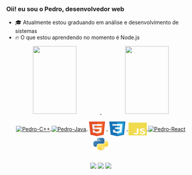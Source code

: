 ### Oii! eu sou o Pedro, desenvolvedor web

- 🎓 Atualmente estou graduando em análise e desenvolvimento de sistemas
- 🔥  O que estou aprendendo no momento é Node.js 

<div align="center">
  
  <a href="https://github.com/pedroliveirahm">
  <img height="180em" width="48%" src="https://github-readme-stats.vercel.app/api?username=pedroliveirahm&show_icons=true&theme=radical&include_all_commits=true&count_private=true"/>
  <img height="180em" width="48%" src="https://github-readme-stats.vercel.app/api/top-langs/?username=pedroliveirahm&layout=compact&langs_count=7&theme=radical"/>

</div>
    
</div>

<div style="display: inline_block" align="center"><br>

  <img align="center" alt="Pedro-C++" height="40" width="50" src="https://cdn.jsdelivr.net/gh/devicons/devicon/icons/cplusplus/cplusplus-original.svg">
  <img align="center" alt="Pedro-Java" height="40" width="50" src="https://cdn.jsdelivr.net/gh/devicons/devicon/icons/java/java-original-wordmark.svg">
  <img align="center" alt="Pedro-HTML" height="40" width="50" src="https://raw.githubusercontent.com/devicons/devicon/master/icons/html5/html5-original.svg">
  <img align="center" alt="Pedro-CSS" height="40" width="50" src="https://raw.githubusercontent.com/devicons/devicon/master/icons/css3/css3-original.svg">
  <img align="center" alt="Pedro-Js" height="35" width="50" src="https://raw.githubusercontent.com/devicons/devicon/master/icons/javascript/javascript-plain.svg">
  <img align="center" alt="Pedro-React" height="40" width="50" src="https://cdn.jsdelivr.net/gh/devicons/devicon/icons/react/react-original-wordmark.svg">
  <img align="center" alt="Pedro-Python" height="40" width="50" src="https://raw.githubusercontent.com/devicons/devicon/master/icons/python/python-original.svg">
                 
</div>
    
##

<div align="center">
  
  <a href="https://instagram.com/pedroliveirahm" target="_blank"><img src="https://img.shields.io/badge/-Instagram-%23E4405F?style=for-the-badge&logo=instagram&logoColor=white" target="_blank"></a>
  <a href = "https://abre.ai/pedroliveira"><img src="https://img.shields.io/badge/WhatsApp-25D366?style=for-the-badge&logo=whatsapp&logoColor=white" target="_blank"></a>
  <a href="https://www.linkedin.com/in/pedro-h-oliveira-938502235/" target="_blank"><img src="https://img.shields.io/badge/-LinkedIn-%230077B5?style=for-the-badge&logo=linkedin&logoColor=white" target="_blank"></a> 
 
</div>
